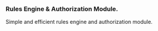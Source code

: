 ### Rules Engine & Authorization Module.

Simple and efficient rules engine and authorization module.
